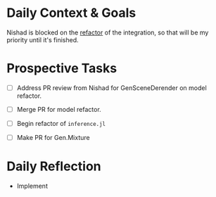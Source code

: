 # Daily Context & Goals

Nishad is blocked on the [refactor](RefactorDerenderingUsingGenSceneGraphs.md) of the integration, so that will be my priority
until it's finished.


# Prospective Tasks

* [ ] Address PR review from Nishad for GenSceneDerender on model refactor.
* [ ] Merge PR for model refactor.
* [ ] Begin refactor of `inference.jl`
* [ ] Make PR for Gen.Mixture


# Daily Reflection

* Implement
